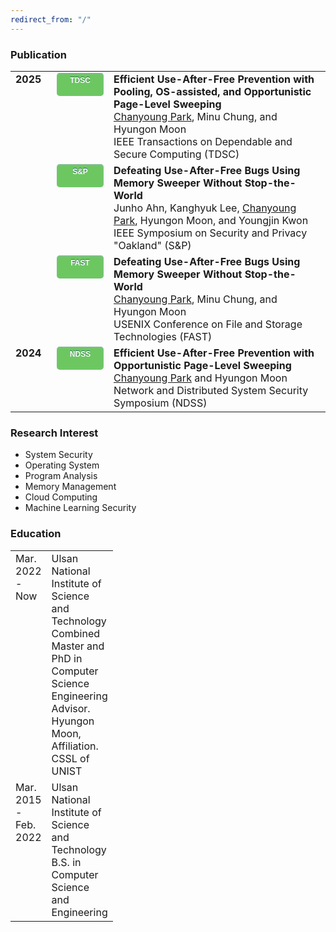 ```yaml
---
redirect_from: "/"
---
```


### Publication

<style>
td, th {
    border: none!important;
    vertical-align: top;
}
th:nth-child(1), td:nth-child(1) { width: 50px; }
th:nth-child(2), td:nth-child(2) { width: 50px; }

.topconf {
	box-shadow:inset 0px 1px 3px 0px #91b8b3;
	background-color:#6dc761;
	border-radius:5px;
	display:inline-block;
	cursor:pointer;
	color:#ffffff;
	font-family:Arial;
	font-size:12px;
	font-weight:bold;
    width: 55px;
    height: 27px;
	padding:5px 10px;
	text-decoration:none;
	text-shadow:0px -1px 0px #2b665e;
    text-align: center;
    vertical-align: middle;
}
.topconf:hover {
	background-color:#6c7c7c;
}
.topconf:active {
	position:relative;
	top:1px;
}

table.edu-table {
    table-layout: fixed;
    width: 600px;
}

.edu-table td:first-child,
.edu-table th:first-child {
    width: 10px;
}

</style>

<table class="pub">
    <tr>
    <td><b>2025</b></td>
    <td><a href="#" class="topconf">TDSC</a></td>
    <td><b>Efficient Use-After-Free Prevention with Pooling, OS-assisted, and Opportunistic Page-Level Sweeping</b><br>
            <ins>Chanyoung Park</ins>, Minu Chung, and Hyungon Moon<br>
            IEEE Transactions on Dependable and Secure Computing (TDSC)</td>
    </tr>
    <tr>
    <td></td>
    <td><a href="#" class="topconf">S&P</a></td>
    <td><b>Defeating Use-After-Free Bugs Using Memory Sweeper Without Stop-the-World</b><br>
            Junho Ahn, Kanghyuk Lee, <ins>Chanyoung Park</ins>, Hyungon Moon, and Youngjin Kwon<br>
            IEEE Symposium on Security and Privacy "Oakland" (S&P)</td>
    </tr>
    <tr>
    <td></td>
    <td><a href="#" class="topconf">FAST</a></td>
    <td><b>Defeating Use-After-Free Bugs Using Memory Sweeper Without Stop-the-World</b><br>
            <ins>Chanyoung Park</ins>, Minu Chung, and Hyungon Moon<br>
            USENIX Conference on File and Storage Technologies (FAST)</td>
    </tr>
    <tr>
    <td><b>2024</b></td>
    <td><a href="#" class="topconf">NDSS</a></td>
    <td><b>Efficient Use-After-Free Prevention with Opportunistic Page-Level Sweeping</b><br>
            <ins>Chanyoung Park</ins> and Hyungon Moon<br>
            Network and Distributed System Security Symposium (NDSS)</td>
    </tr>
</table>

### Research Interest
* System Security
* Operating System
* Program Analysis
* Memory Management
* Cloud Computing
* Machine Learning Security

### Education

<table class="edu-table">
  <tr>
    <td>Mar. 2022 - Now</td>
    <td>Ulsan National Institute of Science and Technology<br>Combined Master and PhD in Computer Science Engineering<br>Advisor. Hyungon Moon, Affiliation. CSSL of UNIST</td>
  </tr>
  <tr>
    <td>Mar. 2015 - Feb. 2022</td>
    <td>Ulsan National Institute of Science and Technology<br>B.S. in Computer Science and Engineering</td>
  </tr>
</table>


